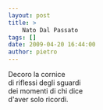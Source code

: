 ```yaml
---
layout: post
title: >
    Nato Dal Passato
tags: []
date: 2009-04-20 16:44:00
author: pietro
---
```

Decoro la cornice<br/>di riflessi degli sguardi<br/>dei momenti di chi dice<br/>d'aver solo ricordi.
